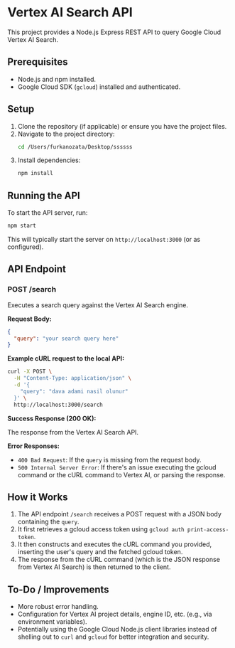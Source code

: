 # Vertex AI Search API

This project provides a Node.js Express REST API to query Google Cloud Vertex AI Search.

## Prerequisites

- Node.js and npm installed.
- Google Cloud SDK (`gcloud`) installed and authenticated.

## Setup

1. Clone the repository (if applicable) or ensure you have the project files.
2. Navigate to the project directory:
   ```bash
   cd /Users/furkanozata/Desktop/ssssss
   ```
3. Install dependencies:
   ```bash
   npm install
   ```

## Running the API

To start the API server, run:

```bash
npm start
```

This will typically start the server on `http://localhost:3000` (or as configured).

## API Endpoint

### POST /search

Executes a search query against the Vertex AI Search engine.

**Request Body:**

```json
{
  "query": "your search query here"
}
```

**Example cURL request to the local API:**

```bash
curl -X POST \
  -H "Content-Type: application/json" \
  -d '{
    "query": "dava adami nasil olunur"
  }' \
  http://localhost:3000/search
```

**Success Response (200 OK):**

The response from the Vertex AI Search API.

**Error Responses:**

- `400 Bad Request`: If the `query` is missing from the request body.
- `500 Internal Server Error`: If there's an issue executing the gcloud command or the cURL command to Vertex AI, or parsing the response.

## How it Works

1. The API endpoint `/search` receives a POST request with a JSON body containing the `query`.
2. It first retrieves a gcloud access token using `gcloud auth print-access-token`.
3. It then constructs and executes the cURL command you provided, inserting the user's query and the fetched gcloud token.
4. The response from the cURL command (which is the JSON response from Vertex AI Search) is then returned to the client.

## To-Do / Improvements

- More robust error handling.
- Configuration for Vertex AI project details, engine ID, etc. (e.g., via environment variables).
- Potentially using the Google Cloud Node.js client libraries instead of shelling out to `curl` and `gcloud` for better integration and security.
